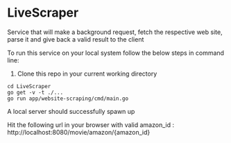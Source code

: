 # LiveScraper
Service that will make a background request, fetch the respective web site, parse it and give back a valid result to the client

To run this service on your local system follow the below steps in command line:
1. Clone this repo in your current working directory
```
cd LiveScraper
go get -v -t ./...
go run app/website-scraping/cmd/main.go 
```
A local server should successfully spawn up

Hit the following url in your browser with valid amazon_id : http://localhost:8080/movie/amazon/{amazon_id}

